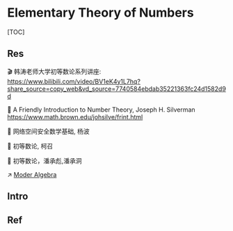 # Elementary Theory of Numbers

[TOC]



## Res
🎬 韩涛老师大学初等数论系列讲座: https://www.bilibili.com/video/BV1eK4y1L7hq?share_source=copy_web&vd_source=7740584ebdab35221363fc24d1582d9d

📖 A Friendly Introduction to Number Theory, Joseph H. Silverman https://www.math.brown.edu/johsilve/frint.html 

📖 网络空间安全数学基础, 杨波

📖 初等数论, 柯召

📖 初等数论，潘承彪,潘承洞

↗ [Moder Algebra](../Modern%20Algebra/Moder%20Algebra.md)



## Intro



## Ref

